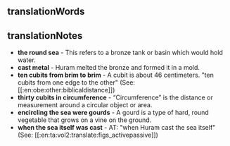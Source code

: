 ## translationWords


## translationNotes

* **the round sea** - This refers to a bronze tank or basin which would hold water.
* **cast metal** - Huram melted the bronze and formed it in a mold.
* **ten cubits from brim to brim** - A cubit is about 46 centimeters. "ten cubits from one edge to the other" (See:[[:en:obe:other:biblicaldistance]])
* **thirty cubits in circumference** - “Circumference” is the distance or measurement around a circular object or area.
* **encircling the sea were gourds** - A gourd is a type of hard, round vegetable that grows on a vine on the ground.
* **when the sea itself was cast** - AT: "when Huram cast the sea itself" (See: [[:en:ta:vol2:translate:figs_activepassive]])
